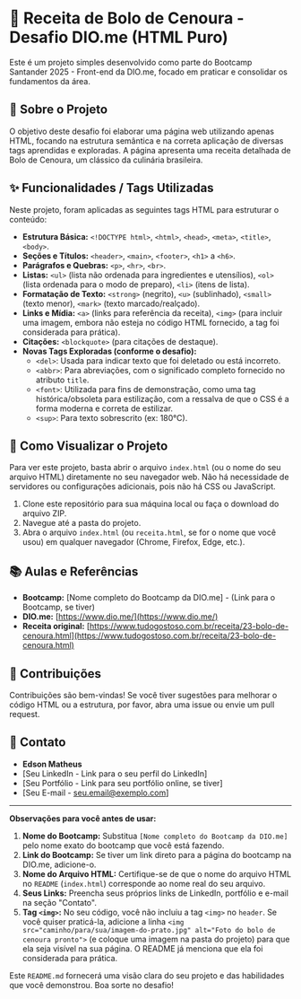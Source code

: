 # 🥕 Receita de Bolo de Cenoura - Desafio DIO.me (HTML Puro)

Este é um projeto simples desenvolvido como parte do Bootcamp Santander 2025 - Front-end da DIO.me, focado em praticar e consolidar os fundamentos da área.

## 🌟 Sobre o Projeto

O objetivo deste desafio foi elaborar uma página web utilizando apenas HTML, focando na estrutura semântica e na correta aplicação de diversas tags aprendidas e exploradas. A página apresenta uma receita detalhada de Bolo de Cenoura, um clássico da culinária brasileira.

## ✨ Funcionalidades / Tags Utilizadas

Neste projeto, foram aplicadas as seguintes tags HTML para estruturar o conteúdo:

* **Estrutura Básica:** `<!DOCTYPE html>`, `<html>`, `<head>`, `<meta>`, `<title>`, `<body>`.
* **Seções e Títulos:** `<header>`, `<main>`, `<footer>`, `<h1>` a `<h6>`.
* **Parágrafos e Quebras:** `<p>`, `<hr>`, `<br>`.
* **Listas:** `<ul>` (lista não ordenada para ingredientes e utensílios), `<ol>` (lista ordenada para o modo de preparo), `<li>` (itens de lista).
* **Formatação de Texto:** `<strong>` (negrito), `<u>` (sublinhado), `<small>` (texto menor), `<mark>` (texto marcado/realçado).
* **Links e Mídia:** `<a>` (links para referência da receita), `<img>` (para incluir uma imagem, embora não esteja no código HTML fornecido, a tag foi considerada para prática).
* **Citações:** `<blockquote>` (para citações de destaque).
* **Novas Tags Exploradas (conforme o desafio):**
    * `<del>`: Usada para indicar texto que foi deletado ou está incorreto.
    * `<abbr>`: Para abreviações, com o significado completo fornecido no atributo `title`.
    * `<font>`: Utilizada para fins de demonstração, como uma tag histórica/obsoleta para estilização, com a ressalva de que o CSS é a forma moderna e correta de estilizar.
    * `<sup>`: Para texto sobrescrito (ex: 180°C).

## 🚀 Como Visualizar o Projeto

Para ver este projeto, basta abrir o arquivo `index.html` (ou o nome do seu arquivo HTML) diretamente no seu navegador web. Não há necessidade de servidores ou configurações adicionais, pois não há CSS ou JavaScript.

1.  Clone este repositório para sua máquina local ou faça o download do arquivo ZIP.
2.  Navegue até a pasta do projeto.
3.  Abra o arquivo `index.html` (ou `receita.html`, se for o nome que você usou) em qualquer navegador (Chrome, Firefox, Edge, etc.).

## 📚 Aulas e Referências

* **Bootcamp:** [Nome completo do Bootcamp da DIO.me] - (Link para o Bootcamp, se tiver)
* **DIO.me:** [https://www.dio.me/](https://www.dio.me/)
* **Receita original:** [https://www.tudogostoso.com.br/receita/23-bolo-de-cenoura.html](https://www.tudogostoso.com.br/receita/23-bolo-de-cenoura.html)

## 🤝 Contribuições

Contribuições são bem-vindas! Se você tiver sugestões para melhorar o código HTML ou a estrutura, por favor, abra uma issue ou envie um pull request.

## 📧 Contato

* **Edson Matheus**
* [Seu LinkedIn - Link para o seu perfil do LinkedIn]
* [Seu Portfólio - Link para seu portfólio online, se tiver]
* [Seu E-mail - seu.email@exemplo.com]

---

**Observações para você antes de usar:**

1.  **Nome do Bootcamp:** Substitua `[Nome completo do Bootcamp da DIO.me]` pelo nome exato do bootcamp que você está fazendo.
2.  **Link do Bootcamp:** Se tiver um link direto para a página do bootcamp na DIO.me, adicione-o.
3.  **Nome do Arquivo HTML:** Certifique-se de que o nome do arquivo HTML no `README` (`index.html`) corresponde ao nome real do seu arquivo.
4.  **Seus Links:** Preencha seus próprios links de LinkedIn, portfólio e e-mail na seção "Contato".
5.  **Tag `<img>`:** No seu código, você não incluiu a tag `<img>` no `header`. Se você quiser praticá-la, adicione a linha `<img src="caminho/para/sua/imagem-do-prato.jpg" alt="Foto do bolo de cenoura pronto">` (e coloque uma imagem na pasta do projeto) para que ela seja visível na sua página. O README já menciona que ela foi considerada para prática.

Este `README.md` fornecerá uma visão clara do seu projeto e das habilidades que você demonstrou. Boa sorte no desafio!